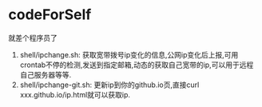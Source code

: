 # codeForSelf
就差个程序员了

1. shell/ipchange.sh: 获取宽带拨号ip变化的信息,公网ip变化后上报,可用crontab不停的检测,发送到指定邮箱,动态的获取自己宽带的ip,可以用于远程自己服务器等等.
2. shell/ipchange-git.sh: 更新ip到你的github.io页,直接curl xxx.github.io/ip.html就可以获取ip.

